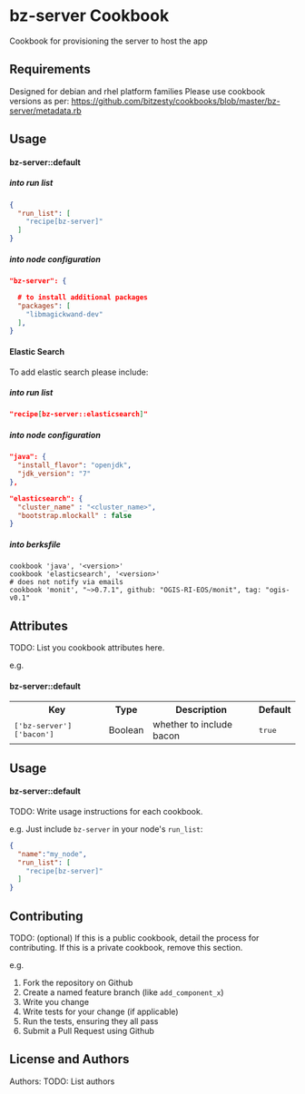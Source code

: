 bz-server Cookbook
===============
Cookbook for provisioning the server to host the app

Requirements
------------
Designed for debian and rhel platform families
Please use cookbook versions as per: https://github.com/bitzesty/cookbooks/blob/master/bz-server/metadata.rb

Usage
-----
#### bz-server::default

##### into run list

```json
{
  "run_list": [
    "recipe[bz-server]"
  ]
}
```

##### into node configuration

```json
"bz-server": {

  # to install additional packages
  "packages": [
    "libmagickwand-dev"
  ],
}
```

#### Elastic Search
To add elastic search please include:

##### into run list

```json
"recipe[bz-server::elasticsearch]"
```

##### into node configuration
```json
"java": {
  "install_flavor": "openjdk",
  "jdk_version": "7"
},

"elasticsearch": {
  "cluster_name" : "<cluster_name>",
  "bootstrap.mlockall" : false
}
```

##### into berksfile

```
cookbook 'java', '<version>'
cookbook 'elasticsearch', '<version>'
# does not notify via emails
cookbook 'monit', "~>0.7.1", github: "OGIS-RI-EOS/monit", tag: "ogis-v0.1"
```

Attributes
----------
TODO: List you cookbook attributes here.

e.g.
#### bz-server::default
<table>
  <tr>
    <th>Key</th>
    <th>Type</th>
    <th>Description</th>
    <th>Default</th>
  </tr>
  <tr>
    <td><tt>['bz-server']['bacon']</tt></td>
    <td>Boolean</td>
    <td>whether to include bacon</td>
    <td><tt>true</tt></td>
  </tr>
</table>

Usage
-----
#### bz-server::default
TODO: Write usage instructions for each cookbook.

e.g.
Just include `bz-server` in your node's `run_list`:

```json
{
  "name":"my_node",
  "run_list": [
    "recipe[bz-server]"
  ]
}
```

Contributing
------------
TODO: (optional) If this is a public cookbook, detail the process for contributing. If this is a private cookbook, remove this section.

e.g.
1. Fork the repository on Github
2. Create a named feature branch (like `add_component_x`)
3. Write you change
4. Write tests for your change (if applicable)
5. Run the tests, ensuring they all pass
6. Submit a Pull Request using Github

License and Authors
-------------------
Authors: TODO: List authors

